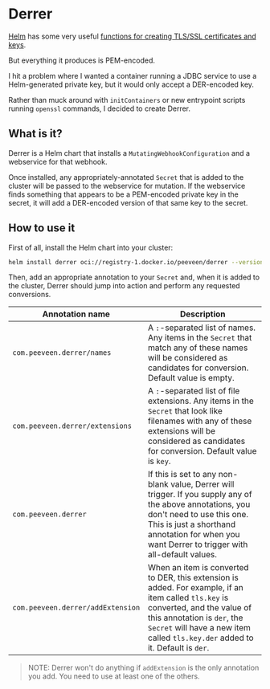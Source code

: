 # Derrer

[Helm](https://helm.sh) has some very useful [functions for creating TLS/SSL certificates and keys](https://helm.sh/docs/chart_template_guide/function_list/#cryptographic-and-security-functions).

But everything it produces is PEM-encoded.

I hit a problem where I wanted a container running a JDBC service to use a Helm-generated private key, but it would only accept a DER-encoded key.

Rather than muck around with `initContainers` or new entrypoint scripts running `openssl` commands, I decided to create Derrer.

## What is it?

Derrer is a Helm chart that installs a `MutatingWebhookConfiguration` and a webservice for that webhook.

Once installed, any appropriately-annotated `Secret` that is added to the cluster will be passed to the webservice for mutation. If the webservice finds something that appears to be a PEM-encoded private key in the secret, it will add a DER-encoded version of that same key to the secret.

## How to use it

First of all, install the Helm chart into your cluster:

```bash
helm install derrer oci://registry-1.docker.io/peeveen/derrer --version=1.0.0
```

Then, add an appropriate annotation to your `Secret` and, when it is added to the cluster, Derrer should jump into action and perform any requested conversions.

| Annotation name                   | Description                                                                                                                                                                                                                                        |
| --------------------------------- | -------------------------------------------------------------------------------------------------------------------------------------------------------------------------------------------------------------------------------------------------- |
| `com.peeveen.derrer/names`        | A `:`-separated list of names. Any items in the `Secret` that match any of these names will be considered as candidates for conversion. Default value is empty.                                                                                    |
| `com.peeveen.derrer/extensions`   | A `:`-separated list of file extensions. Any items in the `Secret` that look like filenames with any of these extensions will be considered as candidates for conversion. Default value is `key`.                                                  |
| `com.peeveen.derrer`              | If this is set to any non-blank value, Derrer will trigger. If you supply any of the above annotations, you don't need to use this one. This is just a shorthand annotation for when you want Derrer to trigger with all-default values.          |
| `com.peeveen.derrer/addExtension` | When an item is converted to DER, this extension is added. For example, if an item called `tls.key` is converted, and the value of this annotation is `der`, the `Secret` will have a new item called `tls.key.der` added to it. Default is `der`. |

> NOTE: Derrer won't do anything if `addExtension` is the only annotation you add. You need to use at least one of the others.
